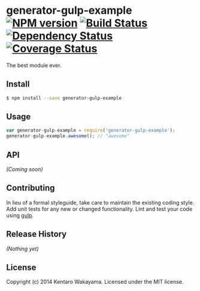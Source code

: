# generator-gulp-example [![NPM version][npm-image]][npm-url] [![Build Status][travis-image]][travis-url] [![Dependency Status][daviddm-url]][daviddm-image][![Coverage Status](https://coveralls.io/repos/stefanbuck/appendit/badge.png)](https://coveralls.io/r/stefanbuck/appendit)

The best module ever.


## Install

```bash
$ npm install --save generator-gulp-example
```


## Usage

```javascript
var generator-gulp-example = require('generator-gulp-example');
generator-gulp-example.awesome(); // "awesome"
```

## API

_(Coming soon)_


## Contributing

In lieu of a formal styleguide, take care to maintain the existing coding style. Add unit tests for any new or changed functionality. Lint and test your code using [gulp](http://gulpjs.com/).


## Release History

_(Nothing yet)_


## License

Copyright (c) 2014 Kentaro Wakayama. Licensed under the MIT license.



[npm-url]: https://npmjs.org/package/generator-gulp-example
[npm-image]: https://badge.fury.io/js/generator-gulp-example.svg
[travis-url]: https://travis-ci.org/kwakayama/generator-gulp-example
[travis-image]: https://travis-ci.org/kwakayama/generator-gulp-example.svg?branch=master
[daviddm-url]: https://david-dm.org/kwakayama/generator-gulp-example.svg?theme=shields.io
[daviddm-image]: https://david-dm.org/kwakayama/generator-gulp-example
